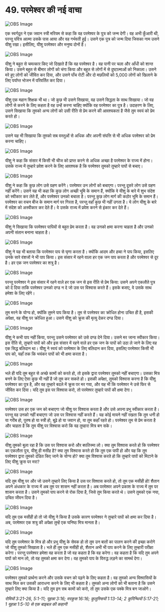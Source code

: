 # 49. परमेश्वर की नई वाचा

![OBS Image](https://cdn.door43.org/obs/jpg/360px/obs-en-49-01.jpg)

एक स्वर्गदूत ने एक जवान स्त्री मरियम से कहा कि वह परमेश्वर के पुत्र को जन्म देगी। वह अभी कुँआरी थी, परन्तु पवित्र आत्मा उसके पास आया और वह गर्भवती हुई। उसने एक पुत्र को जन्म दिया जिसका नाम उसने यीशु रखा। इसीलिए, यीशु परमेश्वर और मनुष्य दोनों है।

![OBS Image](https://cdn.door43.org/obs/jpg/360px/obs-en-49-02.jpg)

यीशु ने बहुत से चमत्कार किए जो दिखाते हैं कि वह परमेश्वर है। वह पानी पर चला और आँधी को शान्त किया। उसने बहुत से बीमार लोगों को चंगा किया और बहुत से लोगों में से दुष्टात्माओं को निकाला। उसने मरे हुए लोगों को जीवित कर दिया, और उसने पाँच रोटी और दो मछलियों को 5,000 लोगों को खिलाने के लिए पर्याप्त भोजन में परिवर्तित कर दिया।

![OBS Image](https://cdn.door43.org/obs/jpg/360px/obs-en-49-03.jpg)

यीशु एक महान शिक्षक भी था। जो कुछ भी उसने सिखाया, वह उसने सिद्धता के साथ सिखाया। जो वह लोगों से करने के लिए कहता है वह उन्हें करना चाहिए क्योंकि वह परमेश्वर का पुत्र है। उदाहरण के लिए, उसने सिखाया कि तुमको अन्य लोगों को उसी रीति से प्रेम करने की आवश्यकता है जैसे तुम स्वयं को प्रेम करते हो।

![OBS Image](https://cdn.door43.org/obs/jpg/360px/obs-en-49-04.jpg)

उसने यह भी सिखाया कि तुमको सब वस्तुओं से अधिक और अपनी संपत्ति से भी अधिक परमेश्वर को प्रेम करना चाहिए।

![OBS Image](https://cdn.door43.org/obs/jpg/360px/obs-en-49-05.jpg)

यीशु ने कहा कि संसार में किसी भी चीज को प्राप्त करने से अधिक अच्छा है परमेश्वर के राज्य में होना। उसके राज्य में तुम्हारे प्रवेश करने के लिए आवश्यक है कि परमेश्वर तुमको तुम्हारे पापों से बचाए।

![OBS Image](https://cdn.door43.org/obs/jpg/360px/obs-en-49-06.jpg)

यीशु ने कहा कि कुछ लोग उसे ग्रहण करेंगे। परमेश्वर उन लोगों को बचाएगा। परन्तु दूसरे लोग उसे ग्रहण नहीं करेंगे। उसने यह भी कहा कि कुछ लोग अच्छी भूमि के समान हैं, क्योंकि वे यीशु के बारे में शुभ संदेश को स्वीकार कर लेते हैं, और परमेश्वर उनको बचाता है। परन्तु कुछ लोग मार्ग की कठोर भूमि के समान हैं। परमेश्वर का वचन बीज के समान मार्ग पर गिरता है, परन्तु वहाँ कुछ भी नहीं उगता है। ये लोग यीशु के बारे में संदेश को अस्वीकार कर देते हैं। वे उसके राज्य में प्रवेश करने से इंकार कर देते हैं।

![OBS Image](https://cdn.door43.org/obs/jpg/360px/obs-en-49-07.jpg)

यीशु ने सिखाया कि परमेश्वर पापियों से बहुत प्रेम करता है। वह उनको क्षमा करना चाहता है और उनको अपनी संतान बनाना चाहता है।

![OBS Image](https://cdn.door43.org/obs/jpg/360px/obs-en-49-08.jpg)

यीशु ने यह भी बताया कि परमेश्वर पाप से घृणा करता है। क्योंकि आदम और हव्वा ने पाप किया, इसलिए उनके सारे वंशजों ने भी पाप किया। इस संसार में रहने वाला हर एक जन पाप करता है और परमेश्वर से दूर है। हर एक जन परमेश्वर का शत्रु है।

![OBS Image](https://cdn.door43.org/obs/jpg/360px/obs-en-49-09.jpg)

परन्तु परमेश्वर ने इस संसार में रहने वाले हर एक जन से इस रीति से प्रेम किया: उसने अपने एकलौते पुत्र को दे दिया ताकि परमेश्वर उनको दण्ड न दे जो उस पर विश्वास करते हैं। इसके बजाए, वे उसके साथ हमेशा के लिए रहेंगे।

![OBS Image](https://cdn.door43.org/obs/jpg/360px/obs-en-49-10.jpg)

तुम मरने के योग्य हो, क्योंकि तुमने पाप किया है। तुम से परमेश्वर का क्रोधित होना उचित ही है, इसकी अपेक्षा, वह यीशु पर क्रोधित हुआ। उसने यीशु को क्रूस की मृत्यु देकर दण्ड दिया।

![OBS Image](https://cdn.door43.org/obs/jpg/360px/obs-en-49-11.jpg)

यीशु ने कभी पाप नहीं किया, परन्तु उसने परमेश्वर को उसे दण्ड देने दिया। उसने मर जाना स्वीकार किया। इस रीति से, तुम्हारे पापों को और इस संसार में रहने वाले हर एक जन के पापों को उठा ले जाने के लिए वह एक सिद्ध बलिदान था। यीशु ने स्वयं को परमेश्वर के लिए बलिदान कर दिया, इसलिए परमेश्वर किसी भी पाप को, यहाँ तक कि भयंकर पापों को भी क्षमा करता है।

![OBS Image](https://cdn.door43.org/obs/jpg/360px/obs-en-49-12.jpg)

भले ही यदि तुम बहुत से अच्छे कामों को करते हो, तो इसके द्वारा परमेश्वर तुमको नहीं बचाएगा। उसका मित्र बनने के लिए ऐसा कुछ भी नहीं है जो तुम कर सकते हो। इसकी अपेक्षा, तुमको विश्वास करना है कि यीशु परमेश्वर का पुत्र है, और वह तुम्हारे बदले में क्रूस पर मर गया, और यह भी कि परमेश्वर ने उसे फिर से जीवित कर दिया। यदि तुम इस पर विश्वास करो, तो परमेश्वर तुम्हारे पापों की क्षमा देगा।

![OBS Image](https://cdn.door43.org/obs/jpg/360px/obs-en-49-13.jpg)

परमेश्वर उस हर एक जन को बचाएगा जो यीशु पर विश्वास करता है और उसे अपना प्रभु स्वीकार करता है। परन्तु वह उनको नहीं बचाएगा जो उस पर विश्वास नहीं करते हैं। यह कोई मायने नहीं रखता कि तुम धनी हो या गरीब हो, पुरुष हो या स्त्री हो, बूढ़े हो या जवान हो, या तुम कहाँ रहते हो। परमेश्वर तुम से प्रेम करता है और चाहता है कि तुम यीशु पर विश्वास करो कि वह तुम्हारा मित्र बन सके।

![OBS Image](https://cdn.door43.org/obs/jpg/360px/obs-en-49-14.jpg)

यीशु तुमको बुला रहा है कि उस पर विश्वास करो और बपतिस्मा लो। क्या तुम विश्वास करते हो कि परमेश्वर का एकलौता पुत्र, यीशु ही मसीह है? क्या तुम विश्वास करते हो कि तुम एक पापी हो और यह कि तुम परमेश्वर द्वारा तुमको दंडित किए जाने के योग्य हो? क्या तुम विश्वास करते हो कि तुम्हारे पापों को मिटाने के लिए यीशु क्रूस पर मरा?

![OBS Image](https://cdn.door43.org/obs/jpg/360px/obs-en-49-15.jpg)

यदि तुम यीशु पर और जो उसने तुम्हारे लिए किया है उस पर विश्वास करते हो, तो तुम एक मसीही हो! शैतान अपने अंधकार के राज्य में अब तुम पर शासन नहीं करता है। अब परमेश्वर अपने प्रकाश के राज्य में तुम पर शासन करता है। उसने तुमको पाप करने से रोक दिया है, जिसे तुम किया करते थे। उसने तुमको एक नया, उचित जीवन दिया है।

![OBS Image](https://cdn.door43.org/obs/jpg/360px/obs-en-49-16.jpg)

यदि तुम एक मसीही हो तो जो यीशु ने किया है उसके कारण परमेश्वर ने तुम्हारे पापों को क्षमा कर दिया है। अब, परमेश्वर एक शत्रु की अपेक्षा तुम्हें एक घनिष्ठ मित्र मानता है।

![OBS Image](https://cdn.door43.org/obs/jpg/360px/obs-en-49-17.jpg)

यदि तुम परमेश्वर के मित्र हो और प्रभु यीशु के सेवक हो तो तुम उन बातों का पालन करने की इच्छा करोगे जो यीशु तुमको सिखाता है। भले ही तुम एक मसीही हो, शैतान अभी भी पाप करने के लिए तुम्हारी परीक्षा करेगा। परन्तु परमेश्वर हमेशा वह करता है जो वह कहता है कि वह करेगा। वह कहता है कि यदि तुम अपने पापों को मान लो, तो वह तुमको क्षमा कर देगा। वह तुमको पाप के विरुद्ध लड़ने का सामर्थ देगा।

![OBS Image](https://cdn.door43.org/obs/jpg/360px/obs-en-49-18.jpg)

परमेश्वर तुमको प्रार्थना करने और उसके वचन को पढ़ने के लिए कहता है। वह तुमको अन्य विश्वासियों के साथ मिल कर उसकी आराधना करने के लिए भी कहता है। तुमको अन्य लोगों को भी बताना है कि उसने तुम्हारे लिए क्या किया है। यदि तुम इन सब कामों को करो, तो तुम उसके एक पक्के मित्र बन जाओगे।

_रोमियों 3:21-26, 5:1-11; यूहन्ना 3:16; मरकुस 16:16; कुलुस्सियों 1:13-14; 2 कुरिन्थियों 5:17-21; 1 यूहन्ना 1:5-10 से एक बाइबल की कहानी_
